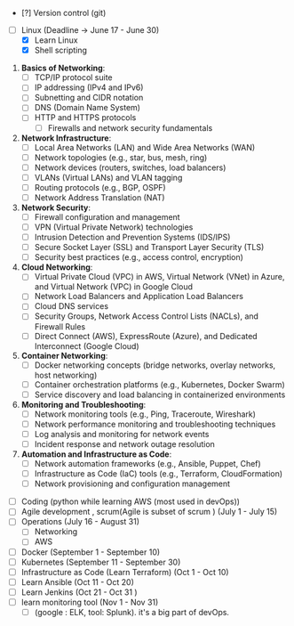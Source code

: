 - [?] Version control (git)
- [ ]  Linux (Deadline -> June 17 - June 30)
	- [x] Learn Linux
	- [x] Shell scripting
1. **Basics of Networking**:
    - [ ] TCP/IP protocol suite
    - [ ] IP addressing (IPv4 and IPv6)
    - [ ] Subnetting and CIDR notation
    - [ ] DNS (Domain Name System)
    - [ ] HTTP and HTTPS protocols
	    - [ ] Firewalls and network security fundamentals
1. **Network Infrastructure**:
    - [ ] Local Area Networks (LAN) and Wide Area Networks (WAN)
    - [ ] Network topologies (e.g., star, bus, mesh, ring)
    - [ ] Network devices (routers, switches, load balancers)
    - [ ] VLANs (Virtual LANs) and VLAN tagging
    - [ ] Routing protocols (e.g., BGP, OSPF)
    - [ ] Network Address Translation (NAT)
2. **Network Security**:
    - [ ] Firewall configuration and management
    - [ ] VPN (Virtual Private Network) technologies
    - [ ] Intrusion Detection and Prevention Systems (IDS/IPS)
    - [ ] Secure Socket Layer (SSL) and Transport Layer Security (TLS)
    - [ ] Security best practices (e.g., access control, encryption)
3. **Cloud Networking**:
    - [ ] Virtual Private Cloud (VPC) in AWS, Virtual Network (VNet) in Azure, and Virtual Network (VPC) in Google Cloud
    - [ ] Network Load Balancers and Application Load Balancers
    - [ ] Cloud DNS services
    - [ ] Security Groups, Network Access Control Lists (NACLs), and Firewall Rules
    - [ ] Direct Connect (AWS), ExpressRoute (Azure), and Dedicated Interconnect (Google Cloud)
4. **Container Networking**:
    - [ ] Docker networking concepts (bridge networks, overlay networks, host networking)
    - [ ] Container orchestration platforms (e.g., Kubernetes, Docker Swarm)
    - [ ] Service discovery and load balancing in containerized environments
5. **Monitoring and Troubleshooting**:
    - [ ] Network monitoring tools (e.g., Ping, Traceroute, Wireshark)
    - [ ] Network performance monitoring and troubleshooting techniques
    - [ ] Log analysis and monitoring for network events
    - [ ] Incident response and network outage resolution
6. **Automation and Infrastructure as Code**:
    - [ ] Network automation frameworks (e.g., Ansible, Puppet, Chef)
    - [ ] Infrastructure as Code (IaC) tools (e.g., Terraform, CloudFormation)
    - [ ] Network provisioning and configuration management
- [ ]  Coding (python while learning AWS  (most used in devOps))
- [ ]  Agile development , scrum(Agile is subset of scrum ) (July 1 - July 15)
- [ ]  Operations (July 16 - August 31)
	- [ ]  Networking
	- [ ]  AWS
- [ ] Docker (September 1 - September 10)
- [ ] Kubernetes (September 11 - September 30)
- [ ] Infrastructure as Code (Learn Terraform) (Oct 1 - Oct 10)
- [ ] Learn Ansible (Oct 11 - Oct 20)
- [ ] Learn Jenkins (Oct 21 - Oct 31 )
- [ ] learn monitoring tool  (Nov 1 - Nov 31)
	- [ ] (google : ELK, tool: Splunk). it's a big part of devOps.
